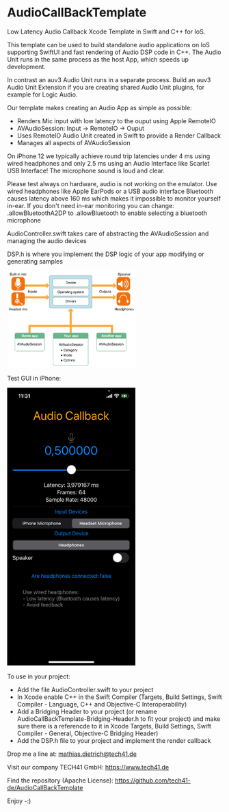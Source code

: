 # AudioCallBackTemplate
Low Latency Audio Callback Xcode Template in Swift and C++ for IoS.

This template can be used to build standalone audio applications on IoS supporting SwiftUI and fast rendering of Audio DSP code in C++.
The Audio Unit runs in the same process as the host App, which speeds up development.

In contrast an auv3 Audio Unit runs in a separate process. Build an auv3 Audio Unit Extension if you are creating shared Audio Unit plugins, for example for Logic Audio.

Our template makes creating an Audio App as simple as possible:

- Renders Mic input with low latency to the ouput using Apple RemoteIO 
- AVAudioSession: Input -> RemoteIO -> Ouput
- Uses RemoteIO Audio Unit created in Swift to provide a Render Callback
- Manages all aspects of AVAudioSession

On iPhone 12 we typically achieve round trip latencies under 4 ms using wired headphones and only 2.5 ms using an Audio Interface like Scarlet USB Interface!
The microphone sound is loud and clear.

Please test always on hardware, audio is not working on the emulator.
Use wired headphones like Apple EarPods or a USB audio interface
Bluetooth causes latency above 160 ms which makes it impossible to monitor yourself in-ear.
If you don't need in-ear monitoring you can change:  .allowBluetoothA2DP to .allowBluetooth to enable selecting a bluetooth microphone

AudioController.swift takes care of abstracting the AVAudioSession and managing the audio devices

DSP.h is where you implement the DSP logic of your app modifying or generating samples

<img src="https://raw.githubusercontent.com/tech41-de/AudioCallBackTemplate/master/AVAudioSession.png" alt="AVAudioSession Diagram" width="300" height="auto">

Test GUI in iPhone:

<img src="https://raw.githubusercontent.com/tech41-de/AudioCallBackTemplate/master/AudioCallbackTemplate.png" alt="Audio Callback Template Screenshot" width="300" height="auto">


To use in your project:
- Add the file AudioController.swift to your project
- In Xcode enable C++ in the Swift Compiler (Targets, Build Settings, Swift Compiler - Language, C++ and Objective-C Interoperability)
- Add a Bridging Header to your project (or rename AudioCallBackTemplate-Bridging-Header.h to fit your project) and make sure there is a referencde to it in Xcode Targets, Build Settings, Swift Compiler - General, Objective-C Bridging Header)
- Add the DSP.h file to your project and implement the render callback

Drop me a line at: mathias.dietrich@tech41.de

Visit our company TECH41 GmbH: https://www.tech41.de

Find the repository (Apache License): https://github.com/tech41-de/AudioCallBackTemplate

Enjoy -:)

